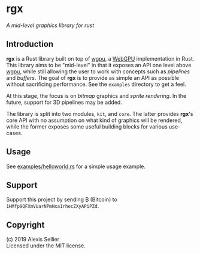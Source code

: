 rgx
===

*A mid-level graphics library for rust*

Introduction
------------
**rgx** is a Rust library built on top of [wgpu], a [WebGPU] implementation in
Rust. This library aims to be "mid-level" in that it exposes an API one level
above [wgpu], while still allowing the user to work with concepts such as
*pipelines* and *buffers*. The goal of **rgx** is to provide as simple an API
as possible without sacrificing performance.  See the `examples` directory to
get a feel.

At this stage, the focus is on *bitmap* graphics and *sprite rendering*. In the
future, support for 3D pipelines may be added.

The library is split into two modules, `kit`, and `core`. The latter provides
**rgx**'s core API with no assumption on what kind of graphics will be
rendered, while the former exposes some useful building blocks for various use-cases.

[wgpu]: https://crates.io/crates/wgpu
[WebGPU]: https://www.w3.org/community/gpu/

Usage
-----
See [examples/helloworld.rs](examples/helloworld.rs) for a simple usage example.

Support
-------
Support this project by sending ₿ (Bitcoin) to `1HMfp9QFXmVUarNPmHxa1rhecZXyAPiPZd`.

Copyright
---------
(c) 2019 Alexis Sellier\
Licensed under the MIT license.
